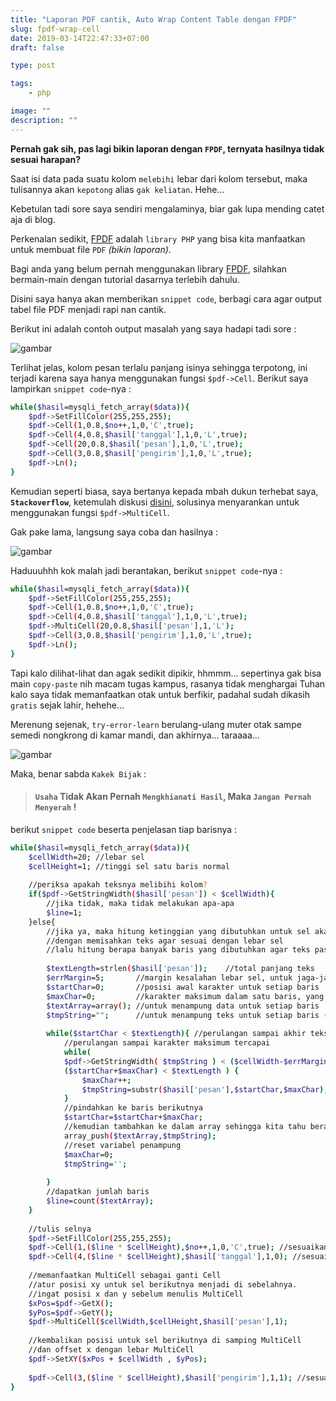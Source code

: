 ```yaml
---
title: "Laporan PDF cantik, Auto Wrap Content Table dengan FPDF"
slug: fpdf-wrap-cell
date: 2019-03-14T22:47:33+07:00
draft: false

type: post

tags:
    - php

image: ""
description: ""
---
```


**Pernah gak sih, pas lagi bikin laporan dengan `FPDF`, ternyata hasilnya tidak sesuai harapan?**

Saat isi data pada suatu kolom `melebihi` lebar dari kolom tersebut, maka tulisannya akan `kepotong` alias `gak keliatan`. Hehe...

Kebetulan tadi sore saya sendiri mengalaminya, biar gak lupa mending catet aja di blog.

Perkenalan sedikit, [FPDF](http://fpdf.org/) adalah `library PHP` yang bisa kita manfaatkan untuk membuat file `PDF` *(bikin laporan)*.

Bagi anda yang belum pernah menggunakan library [FPDF](http://fpdf.org/), silahkan bermain-main dengan tutorial dasarnya terlebih dahulu.

Disini saya hanya akan memberikan `snippet code`, berbagi cara agar output tabel file PDF menjadi rapi nan cantik.

Berikut ini adalah contoh output masalah yang saya hadapi tadi sore :

![gambar](/images/fpdf-wrap-cell/1.png)

Terlihat jelas, kolom pesan terlalu panjang isinya sehingga terpotong, ini terjadi karena saya hanya menggunakan fungsi `$pdf->Cell`. Berikut saya lampirkan `snippet code`-nya :

```bash
while($hasil=mysqli_fetch_array($data)){
    $pdf->SetFillColor(255,255,255);
    $pdf->Cell(1,0.8,$no++,1,0,'C',true);
    $pdf->Cell(4,0.8,$hasil['tanggal'],1,0,'L',true);
    $pdf->Cell(20,0.8,$hasil['pesan'],1,0,'L',true);
    $pdf->Cell(3,0.8,$hasil['pengirim'],1,0,'L',true);
    $pdf->Ln();
}
```

Kemudian seperti biasa, saya bertanya kepada mbah dukun terhebat saya, **`Stackoverflow`**, ketemulah diskusi [disini](https://stackoverflow.com/questions/3477372/make-text-wrap-in-a-cell-with-fpdf), solusinya menyarankan untuk menggunakan fungsi `$pdf->MultiCell`.

Gak pake lama, langsung saya coba dan hasilnya :

![gambar](/images/fpdf-wrap-cell/2.png)

Haduuuhhh kok malah jadi berantakan, berikut `snippet code`-nya :

```bash
while($hasil=mysqli_fetch_array($data)){
    $pdf->SetFillColor(255,255,255);
    $pdf->Cell(1,0.8,$no++,1,0,'C',true);
    $pdf->Cell(4,0.8,$hasil['tanggal'],1,0,'L',true);
    $pdf->MultiCell(20,0.8,$hasil['pesan'],1,'L');
    $pdf->Cell(3,0.8,$hasil['pengirim'],1,0,'L',true);
    $pdf->Ln();
}
```

Tapi kalo dilihat-lihat dan agak sedikit dipikir, hhmmm... sepertinya gak bisa main `copy-paste` nih macam tugas kampus, rasanya tidak menghargai Tuhan kalo saya tidak memanfaatkan otak untuk berfikir, padahal sudah dikasih `gratis` sejak lahir, hehehe...

Merenung sejenak, `try-error-learn` berulang-ulang muter otak sampe semedi nongkrong di kamar mandi, dan akhirnya... taraaaa...

![gambar](/images/fpdf-wrap-cell/3.png)

Maka, benar sabda `Kakek Bijak` :

> #### `Usaha` Tidak Akan Pernah `Mengkhianati Hasil`, Maka `Jangan Pernah Menyerah` !

berikut `snippet code` beserta penjelasan tiap barisnya :

```bash
while($hasil=mysqli_fetch_array($data)){
    $cellWidth=20; //lebar sel
	$cellHeight=1; //tinggi sel satu baris normal
	
	//periksa apakah teksnya melibihi kolom?
	if($pdf->GetStringWidth($hasil['pesan']) < $cellWidth){
		//jika tidak, maka tidak melakukan apa-apa
		$line=1;
	}else{
		//jika ya, maka hitung ketinggian yang dibutuhkan untuk sel akan dirapikan
		//dengan memisahkan teks agar sesuai dengan lebar sel
		//lalu hitung berapa banyak baris yang dibutuhkan agar teks pas dengan sel
		
		$textLength=strlen($hasil['pesan']);	//total panjang teks
		$errMargin=5;		//margin kesalahan lebar sel, untuk jaga-jaga
		$startChar=0;		//posisi awal karakter untuk setiap baris
		$maxChar=0;			//karakter maksimum dalam satu baris, yang akan ditambahkan nanti
		$textArray=array();	//untuk menampung data untuk setiap baris
		$tmpString="";		//untuk menampung teks untuk setiap baris (sementara)
		
		while($startChar < $textLength){ //perulangan sampai akhir teks
			//perulangan sampai karakter maksimum tercapai
			while( 
			$pdf->GetStringWidth( $tmpString ) < ($cellWidth-$errMargin) &&
			($startChar+$maxChar) < $textLength ) {
				$maxChar++;
				$tmpString=substr($hasil['pesan'],$startChar,$maxChar);
			}
			//pindahkan ke baris berikutnya
			$startChar=$startChar+$maxChar;
			//kemudian tambahkan ke dalam array sehingga kita tahu berapa banyak baris yang dibutuhkan
			array_push($textArray,$tmpString);
			//reset variabel penampung
			$maxChar=0;
			$tmpString='';
			
		}
		//dapatkan jumlah baris
		$line=count($textArray);
	}
	
    //tulis selnya
    $pdf->SetFillColor(255,255,255);
	$pdf->Cell(1,($line * $cellHeight),$no++,1,0,'C',true); //sesuaikan ketinggian dengan jumlah garis
	$pdf->Cell(4,($line * $cellHeight),$hasil['tanggal'],1,0); //sesuaikan ketinggian dengan jumlah garis
	
	//memanfaatkan MultiCell sebagai ganti Cell
	//atur posisi xy untuk sel berikutnya menjadi di sebelahnya.
	//ingat posisi x dan y sebelum menulis MultiCell
	$xPos=$pdf->GetX();
	$yPos=$pdf->GetY();
	$pdf->MultiCell($cellWidth,$cellHeight,$hasil['pesan'],1);
	
	//kembalikan posisi untuk sel berikutnya di samping MultiCell 
    //dan offset x dengan lebar MultiCell
	$pdf->SetXY($xPos + $cellWidth , $yPos);
	
    $pdf->Cell(3,($line * $cellHeight),$hasil['pengirim'],1,1); //sesuaikan ketinggian dengan jumlah garis
}
```